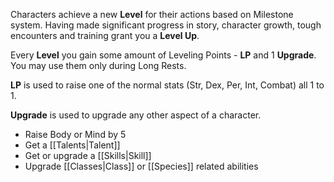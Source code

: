 Characters achieve a new **Level** for their actions based on Milestone system. Having made significant progress in story, character growth, tough encounters and training grant you a **Level Up**.

Every **Level** you gain some amount of Leveling Points - **LP** and 1 **Upgrade**. You may use them only during Long Rests.

**LP** is used to raise one of the normal stats (Str, Dex, Per, Int, Combat) all 1 to 1.

**Upgrade** is used to upgrade any other aspect of a character.

- Raise Body or Mind by 5
- Get a [[Talents|Talent]]
- Get or upgrade a [[Skills|Skill]]
- Upgrade [[Classes|Class]] or [[Species]] related abilities

